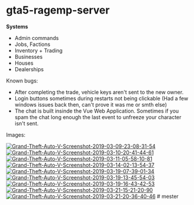 # gta5-ragemp-server

<b>Systems</b>

<ul>
  <li>Admin commands</li>
  <li>Jobs, Factions</li>
  <li>Inventory + Trading</li>
  <li>Businesses</li>
  <li>Houses</li>
  <li>Dealerships</li>
</ul>

Known bugs:

- After completing the trade, vehicle keys aren't sent to the new owner.
- Login buttons sometimes during restarts not being clickable (Had a few windows issues back then, can't prove it was me or smth else)
- The chat is built insinde the Vue Web Application. Sometimes if you spam the chat long enough the last event to unfreeze your character isn't sent.

Images:

<a href="https://ibb.co/bmjz9GL"><img src="https://i.ibb.co/pw6JFkZ/Grand-Theft-Auto-V-Screenshot-2019-03-09-23-08-31-54.png" alt="Grand-Theft-Auto-V-Screenshot-2019-03-09-23-08-31-54" border="0"></a>
<a href="https://ibb.co/0JcjBMq"><img src="https://i.ibb.co/5c6WY8T/Grand-Theft-Auto-V-Screenshot-2019-03-10-20-41-44-61.png" alt="Grand-Theft-Auto-V-Screenshot-2019-03-10-20-41-44-61" border="0"></a>
<a href="https://ibb.co/NpQ1kj3"><img src="https://i.ibb.co/92zwfTv/Grand-Theft-Auto-V-Screenshot-2019-03-11-05-58-10-81.png" alt="Grand-Theft-Auto-V-Screenshot-2019-03-11-05-58-10-81" border="0"></a>
<a href="https://ibb.co/LRzsY0w"><img src="https://i.ibb.co/h9RTLg5/Grand-Theft-Auto-V-Screenshot-2019-03-14-02-13-54-37.png" alt="Grand-Theft-Auto-V-Screenshot-2019-03-14-02-13-54-37" border="0"></a>
<a href="https://ibb.co/CK5ZY9M"><img src="https://i.ibb.co/B2VxQ6r/Grand-Theft-Auto-V-Screenshot-2019-03-19-07-39-01-34.png" alt="Grand-Theft-Auto-V-Screenshot-2019-03-19-07-39-01-34" border="0"></a>
<a href="https://ibb.co/ZLBBY6b"><img src="https://i.ibb.co/YRccy7V/Grand-Theft-Auto-V-Screenshot-2019-03-19-13-45-54-03.png" alt="Grand-Theft-Auto-V-Screenshot-2019-03-19-13-45-54-03" border="0"></a>
<a href="https://ibb.co/6HR0hRZ"><img src="https://i.ibb.co/Cb5Kd5t/Grand-Theft-Auto-V-Screenshot-2019-03-19-16-43-42-53.png" alt="Grand-Theft-Auto-V-Screenshot-2019-03-19-16-43-42-53" border="0"></a>
<a href="https://ibb.co/TW27pvK"><img src="https://i.ibb.co/PDjP3mT/Grand-Theft-Auto-V-Screenshot-2019-03-21-15-21-20-90.png" alt="Grand-Theft-Auto-V-Screenshot-2019-03-21-15-21-20-90" border="0"></a>
<a href="https://ibb.co/Q6KHXxs"><img src="https://i.ibb.co/LCZgvs4/Grand-Theft-Auto-V-Screenshot-2019-03-21-20-36-40-46.png" alt="Grand-Theft-Auto-V-Screenshot-2019-03-21-20-36-40-46" border="0"></a>
#   m e s t e r  
 